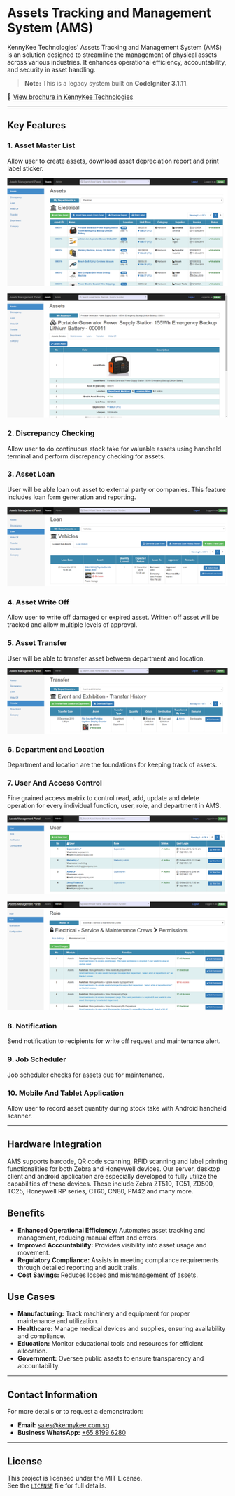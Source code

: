 # Assets Tracking and Management System (AMS)

KennyKee Technologies' Assets Tracking and Management System (AMS) is an solution designed to streamline the management of physical assets across various industries. It enhances operational efficiency, accountability, and security in asset handling.

> **Note:** This is a legacy system built on **CodeIgniter 3.1.11**.

📖 [View brochure in KennyKee Technologies](https://www.kennykee.com.sg/Enterprise-System/Assets-Tracking-and-Management-System)

---

## Key Features

### 1. Asset Master List
Allow user to create assets, download asset depreciation report and print label sticker.

![Asset Master List](assets/images/asset.png) 

![Asset Master List](assets/images/asset-detail.png)

### 2. Discrepancy Checking
Allow user to do continuous stock take for valuable assets using handheld terminal and perform discrepancy checking for assets.

### 3. Asset Loan
User will be able loan out asset to external party or companies. This feature includes loan form generation and reporting.

![Asset Loan](assets/images/loan.png) 

### 4. Asset Write Off
Allow user to write off damaged or expired asset. Written off asset will be tracked and allow multiple levels of approval.

### 5. Asset Transfer
User will be able to transfer asset between department and location.

![Asset Transfer](assets/images/transfer.png) 

### 6. Department and Location
Department and location are the foundations for keeping track of assets.

### 7. User And Access Control
Fine grained access matrix to control read, add, update and delete operation for every individual function, user, role, and department in AMS.

![User](assets/images/user.png) 

![Role](assets/images/role.png) 

### 8. Notification
Send notification to recipients for write off request and maintenance alert.

### 9. Job Scheduler
Job scheduler checks for assets due for maintenance.

### 10. Mobile And Tablet Application
Allow user to record asset quantity during stock take with Android handheld scanner.

---

## Hardware Integration 
AMS supports barcode, QR code scanning, RFID scanning and label printing functionalities for both Zebra and Honeywell devices. Our server, desktop client and android application are especially developed to fully utilize the capabilities of these devices. These include Zebra ZT510, TC51, ZD500, TC25, Honeywell RP series, CT60, CN80, PM42 and many more. 

## Benefits

- **Enhanced Operational Efficiency:** Automates asset tracking and management, reducing manual effort and errors.
- **Improved Accountability:** Provides visibility into asset usage and movement.
- **Regulatory Compliance:** Assists in meeting compliance requirements through detailed reporting and audit trails.
- **Cost Savings:** Reduces losses and mismanagement of assets.

## Use Cases

- **Manufacturing:** Track machinery and equipment for proper maintenance and utilization.
- **Healthcare:** Manage medical devices and supplies, ensuring availability and compliance.
- **Education:** Monitor educational tools and resources for efficient allocation.
- **Government:** Oversee public assets to ensure transparency and accountability.

---

## Contact Information

For more details or to request a demonstration:

- **Email:** [sales@kennykee.com.sg](mailto:sales@kennykee.com.sg)  
- **Business WhatsApp:** [+65 8199 6280](https://wa.me/6581996280)

---

## License

This project is licensed under the MIT License.  
See the [`LICENSE`](./LICENSE) file for full details.

